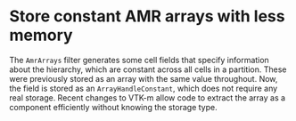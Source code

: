 # Store constant AMR arrays with less memory

The `AmrArrays` filter generates some cell fields that specify information
about the hierarchy, which are constant across all cells in a partition.
These were previously stored as an array with the same value throughout.
Now, the field is stored as an `ArrayHandleConstant`, which does not
require any real storage. Recent changes to VTK-m allow code to extract the
array as a component efficiently without knowing the storage type.
